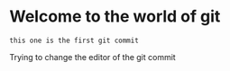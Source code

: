 # Welcome to the world of git
	this one is the first git commit

Trying to change the editor of the git commit

